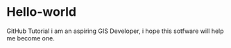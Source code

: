 # Hello-world
GitHub Tutorial
i am an aspiring GIS Developer, i hope this sotfware will help me become one.
